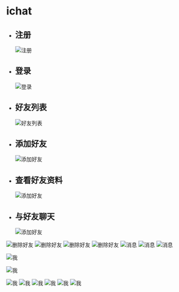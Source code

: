 # ichat
* ## 注册
    ![注册](./instructions/images/register.png 'register')

* ## 登录
    ![登录](./instructions/images/sign_in.png 'sign in')

* ## 好友列表
    ![好友列表](./instructions/images/contact.png 'friend list')

* ## 添加好友
    ![添加好友](./instructions/images/add-contact.png '添加好友')

* ## 查看好友资料
    ![添加好友](./instructions/images/cont-info.png '查看好友资料')

* ## 与好友聊天
    ![添加好友](./instructions/images/chat-f.png 'chat with friend')

![删除好友](./instructions/images/del-cont-1.png 'del friend')
![删除好友](./instructions/images/del-cont-2.png 'del friend')
![删除好友](./instructions/images/del-cont-3.png 'del friend')
![删除好友](./instructions/images/del-cont-4.png 'del friend')
![消息](./instructions/images/msg.png 'msg.png')
![消息](./instructions/images/rm-msg.png 'rm-msg.png')
![消息](./instructions/images/chat-g.png 'chat-g.png')

![我](./instructions/images/i.png 'i.png')

![我](./instructions/images/my_profile.png 'my_profile.png')

![我](./instructions/images/up-nickname.png 'up-nickname.png')
![我](./instructions/images/up-sex.png 'up-sex.png')
![我](./instructions/images/up-birth.png 'up-birth.png')
![我](./instructions/images/settings.png 'settings.png')
![我](./instructions/images/up-pwd.png 'up-pwd.png')
![我](./instructions/images/exit-app.png 'exit-app.png')

